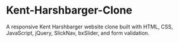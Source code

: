 # Kent-Harshbarger-Clone
A responsive Kent Harshbarger website clone built with HTML, CSS, JavaScript, jQuery, SlickNav, bxSlider, and form validation.
